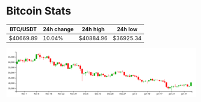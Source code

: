 # Bitcoin Stats

BTC/USDT|24h change|24h high|24h low|
|---|---|---|---|
|$40669.89|10.04%|$40884.96|$36925.34|

<img src="./chart.svg">
